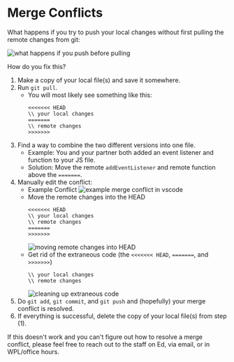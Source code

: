 # Merge Conflicts

What happens if you try to push your local changes without first pulling the remote changes from git:

![what happens if you push before pulling](https://courses.cs.washington.edu/courses/cse154/23au/homework/fp/push-before-pull.png)

How do you fix this?

1. Make a copy of your local file(s) and save it somewhere.
2. Run `git pull`.
    * You will most likely see something like this:
      ```
      <<<<<<< HEAD
      \\ your local changes
      =======
      \\ remote changes
      >>>>>>>
      ```
3. Find a way to combine the two different versions into one file.
    * Example: You and your partner both added an event listener and function to your JS file.
    * Solution: Move the remote `addEventListener` and remote function above the `=======`.
4. Manually edit the conflict:
    * Example Conflict
      ![example merge conflict in vscode](https://courses.cs.washington.edu/courses/cse154/23au/homework/fp/merge-conflict.png)
    * Move the remote changes into the HEAD
      ```
      <<<<<<< HEAD
      \\ your local changes
      \\ remote changes
      =======
      >>>>>>>
      ```
      ![moving remote changes into HEAD](https://courses.cs.washington.edu/courses/cse154/23au/homework/fp/move-remote-changes.png)
    * Get rid of the extraneous code (the `<<<<<<< HEAD`, `=======`, and `>>>>>>>`)
      ```
      \\ your local changes
      \\ remote changes
      ```
      ![cleaning up extraneous code](https://courses.cs.washington.edu/courses/cse154/23au/homework/fp/cleanup.png)
5. Do `git add`, `git commit`, and `git push` and (hopefully) your merge conflict is resolved.
6. If everything is successful, delete the copy of your local file(s) from step (1).

If this doesn't work and you can't figure out how to resolve a merge conflict, please feel free to reach out to the staff on Ed, via email, or in WPL/office hours.